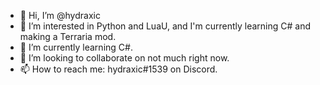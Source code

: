 - 👋 Hi, I’m @hydraxic
- 👀 I’m interested in Python and LuaU, and I'm currently learning C# and making a Terraria mod.
- 🌱 I’m currently learning C#.
- 💞️ I’m looking to collaborate on not much right now.
- 📫 How to reach me: hydraxic#1539 on Discord.

<!---
hydraxic/hydraxic is a ✨ special ✨ repository because its `README.md` (this file) appears on your GitHub profile.
You can click the Preview link to take a look at your changes.
--->
